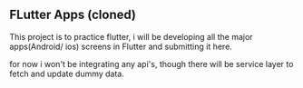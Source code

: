 <h2> FLutter Apps (cloned)</h2>

<p> This project is to practice flutter, i will be developing all the major apps(Android/ ios) screens in 
Flutter and submitting it here.

 for now i won't be integrating any api's, though there will be service layer
 to fetch and update dummy data.
 
 </p>
 
 
